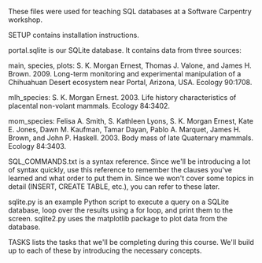 These files were used for teaching SQL databases at a Software Carpentry 
workshop.



SETUP contains installation instructions.


portal.sqlite is our SQLite database. It contains data from three sources:

main, species, plots:
S. K. Morgan Ernest, Thomas J. Valone, and James H. Brown. 2009. Long-term 
monitoring and experimental manipulation of a Chihuahuan Desert ecosystem near 
Portal, Arizona, USA. Ecology 90:1708.

mlh_species:
S. K. Morgan Ernest. 2003. Life history characteristics of placental non-volant mammals. Ecology 84:3402.

mom_species:
Felisa A. Smith, S. Kathleen Lyons, S. K. Morgan Ernest, Kate E. Jones, Dawn 
M. Kaufman, Tamar Dayan, Pablo A. Marquet, James H. Brown, and John P. Haskell. 
2003. Body mass of late Quaternary mammals. Ecology 84:3403.


SQL_COMMANDS.txt is a syntax reference. Since we'll be introducing a lot of
syntax quickly, use this reference to remember the clauses you've learned and
what order to put them in. Since we won't cover some topics in detail (INSERT,
CREATE TABLE, etc.), you can refer to these later.


sqlite.py is an example Python script to execute a query on a SQLite database,
loop over the results using a for loop, and print them to the screen.
sqlite2.py uses the matplotlib package to plot data from the database.


TASKS lists the tasks that we'll be completing during this course. We'll build
up to each of these by introducing the necessary concepts.